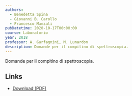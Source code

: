 ```yaml
---
authors:
  - Benedetta Spina
  - Giovanni B. Carollo
  - Francesco Manzali
pubDatetime: 2020-10-17T00:00:00
course: Laboratorio
year: 2018
professor: A. Garfagnini, M. Lunardon
description: Domande per il compitino di spettroscopia.
---
```


Domande per il compitino di spettroscopia.

## Links

- [Download (PDF)](/pdf/DomandeSpettroscopiaFinal_2018.pdf)
